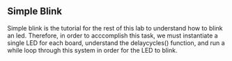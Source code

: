 ## Simple Blink

Simple blink is the tutorial for the rest of this lab to understand how to blink an led. Therefore, in order to acccomplish this task, we must instantiate a single LED for each board, understand the delaycycles() function, and run a while loop through this system in order for the LED to blink.
